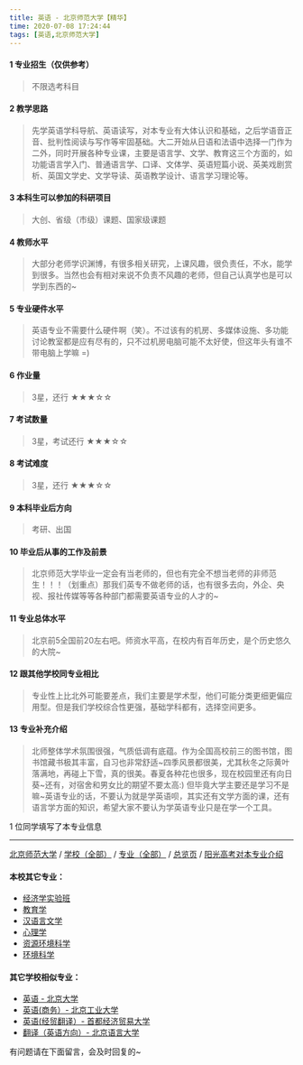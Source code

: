 ```yaml
---
title: 英语 - 北京师范大学【精华】
time: 2020-07-08 17:24:44
tags: [英语,北京师范大学]
---
```

#### 1 专业招生（仅供参考）  
> 不限选考科目 


#### 2 教学思路
> 先学英语学科导航、英语读写，对本专业有大体认识和基础，之后学语音正音、批判性阅读与写作等牢固基础。大二开始从日语和法语中选择一门作为二外，同时开展各种专业课，主要是语言学、文学、教育这三个方面的，如功能语言学入门、普通语言学、口译、文体学、英语短篇小说、英美戏剧赏析、英国文学史、文学导读、英语教学设计、语言学习理论等。


#### 3 本科生可以参加的科研项目
> 大创、省级（市级）课题、国家级课题


#### 4 教师水平
> 大部分老师学识渊博，有很多相关研究，上课风趣，很负责任，不水，能学到很多。当然也会有相对来说不负责不风趣的老师，但自己认真学也是可以学到东西的~


#### 5 专业硬件水平
> 英语专业不需要什么硬件啊（笑）。不过该有的机房、多媒体设施、多功能讨论教室都是应有尽有的，只不过机房电脑可能不太好使，但这年头有谁不带电脑上学嘛 =)


#### 6 作业量
> 3星，还行
★★★☆☆


#### 7 考试数量
> 3星，考试还行
★★★☆☆


#### 8 考试难度
> 3星，还行
★★★☆☆


#### 9 本科毕业后方向
> 考研、出国


#### 10 毕业后从事的工作及前景
> 北京师范大学毕业一定会有当老师的，但也有完全不想当老师的非师范生！！！（划重点）那我们英专不做老师的话，也有很多去向，外企、央视、报社传媒等等各种部门都需要英语专业的人才的~


#### 11 专业总体水平
> 北京前5全国前20左右吧。师资水平高，在校内有百年历史，是个历史悠久的大院~


#### 12 跟其他学校同专业相比
> 专业性上比北外可能要差点，我们主要是学术型，他们可能分类更细更偏应用型。但是我们学校综合性更强，基础学科都有，选择空间更多。


#### 13 专业补充介绍
> 北师整体学术氛围很强，气质低调有底蕴。作为全国高校前三的图书馆，图书馆藏书极其丰富，自习也非常舒适~四季风景都很美，尤其秋冬之际黄叶落满地，再碰上下雪，真的很美。春夏各种花也很多，现在校园里还有向日葵~还有，对宿舍和男女比的期望不要太高:) 但毕竟大学主要还是学习不是嘛~英语专业的话，不要认为就是学英语呗，其实还有文学方面的课，还有语言学方面的知识，希望大家不要认为学英语专业只是在学一个工具。

1 位同学填写了本专业信息
***
[北京师范大学](https://univgo.github.io/2020/07/08/d58864e1a515) / [学校（全部）](https://univgo.github.io/2020/07/08/3efa6bcca419) / [专业（全部）](https://univgo.github.io/2020/07/08/2d4c6d3552c2) / [总览页](https://univgo.github.io/2020/07/08/445daeb4fa00) / [阳光高考对本专业介绍](http://gaokao.chsi.com.cn/sch/zyk/view.do?schId=73394602&specId=73383483)
#### 本校其它专业：
- [经济学实验班](https://univgo.github.io/2020/07/08/905157b079f8)
- [教育学](https://univgo.github.io/2020/07/08/2f75c9262b70)
- [汉语言文学](https://univgo.github.io/2020/07/08/3aae24e6fd08)
- [心理学](https://univgo.github.io/2020/07/08/65204f4bc5da)
- [资源环境科学](https://univgo.github.io/2020/07/08/3d3ddaa930cb)
- [环境科学](https://univgo.github.io/2020/07/08/a1a478636052)

#### 其它学校相似专业：
- [英语 - 北京大学](https://univgo.github.io/2020/07/08/0fbdd57bb5ff)
- [英语(商务）- 北京工业大学](https://univgo.github.io/2020/07/08/e24df7ec2a30)
- [英语(经贸翻译）- 首都经济贸易大学](https://univgo.github.io/2020/07/08/f125c53d8ec3)
- [翻译（英语方向）- 北京语言大学](https://univgo.github.io/2020/07/08/dc7bfdf40376)


有问题请在下面留言，会及时回复的~
